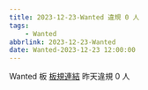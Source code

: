 ```yaml
---
title: 2023-12-23-Wanted 違規 0 人
tags:
    - Wanted
abbrlink: 2023-12-23-Wanted
date: Wanted-2023-12-23 12:00:00
---
```

Wanted 板 [板規連結](https://www.ptt.cc/bbs/Wanted/M.1608829773.A.D3B.html)
昨天違規 0 人
